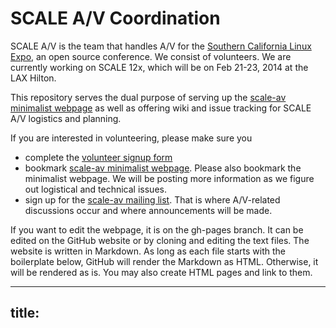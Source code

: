 SCALE A/V Coordination
======================

SCALE A/V is the team that handles A/V for the [Southern California Linux Expo](http://socallinuxexpo.org), an open source conference.  We consist of volunteers.  We are currently working on SCALE 12x, which will be on Feb 21-23, 2014 at the LAX Hilton.

This repository serves the dual purpose of serving up the [scale-av minimalist webpage](http://scale-av.github.io/scale-av-web/) as well as offering wiki and issue tracking for SCALE A/V logistics and planning.  

If you are interested in volunteering, please make sure you 
 - complete the [volunteer signup form](http://bit.ly/L0vGSa)
 - bookmark [scale-av minimalist webpage](http://scale-av.github.io/scale-av-web/). Please also bookmark the minimalist webpage.  We will be posting more information as we figure out logistical and technical issues.
 - sign up for the [scale-av mailing list](https://lists.linuxfests.org/cgi-bin/mailman/listinfo/scale-av).  That is where A/V-related discussions occur and where announcements will be made.  
 
If you want to edit the webpage, it is on the gh-pages branch.  It can be edited on the GitHub website or by cloning and editing the text files.  The website is written in Markdown.  As long as each file starts with the boilerplate below, GitHub will render the Markdown as HTML.  Otherwise, it will be rendered as is.   You may also create HTML pages and link to them.

---
title: <your title>
---
